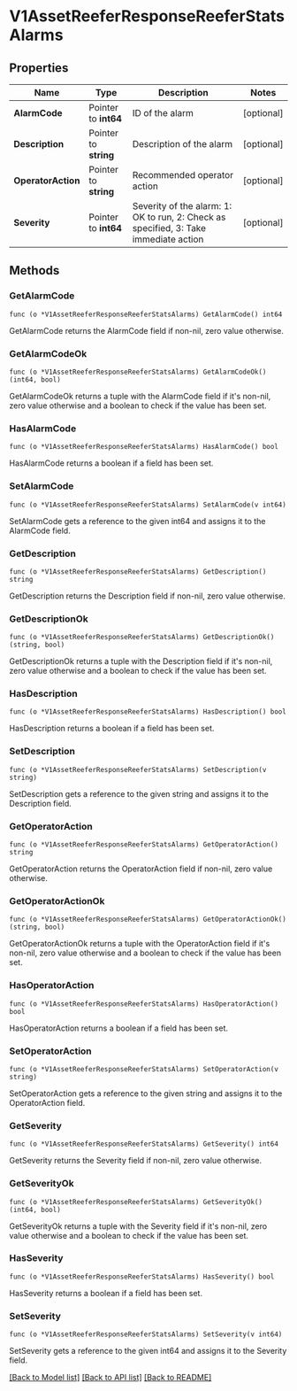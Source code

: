 # V1AssetReeferResponseReeferStatsAlarms

## Properties

Name | Type | Description | Notes
------------ | ------------- | ------------- | -------------
**AlarmCode** | Pointer to **int64** | ID of the alarm | [optional] 
**Description** | Pointer to **string** | Description of the alarm | [optional] 
**OperatorAction** | Pointer to **string** | Recommended operator action | [optional] 
**Severity** | Pointer to **int64** | Severity of the alarm: 1: OK to run, 2: Check as specified, 3: Take immediate action | [optional] 

## Methods

### GetAlarmCode

`func (o *V1AssetReeferResponseReeferStatsAlarms) GetAlarmCode() int64`

GetAlarmCode returns the AlarmCode field if non-nil, zero value otherwise.

### GetAlarmCodeOk

`func (o *V1AssetReeferResponseReeferStatsAlarms) GetAlarmCodeOk() (int64, bool)`

GetAlarmCodeOk returns a tuple with the AlarmCode field if it's non-nil, zero value otherwise
and a boolean to check if the value has been set.

### HasAlarmCode

`func (o *V1AssetReeferResponseReeferStatsAlarms) HasAlarmCode() bool`

HasAlarmCode returns a boolean if a field has been set.

### SetAlarmCode

`func (o *V1AssetReeferResponseReeferStatsAlarms) SetAlarmCode(v int64)`

SetAlarmCode gets a reference to the given int64 and assigns it to the AlarmCode field.

### GetDescription

`func (o *V1AssetReeferResponseReeferStatsAlarms) GetDescription() string`

GetDescription returns the Description field if non-nil, zero value otherwise.

### GetDescriptionOk

`func (o *V1AssetReeferResponseReeferStatsAlarms) GetDescriptionOk() (string, bool)`

GetDescriptionOk returns a tuple with the Description field if it's non-nil, zero value otherwise
and a boolean to check if the value has been set.

### HasDescription

`func (o *V1AssetReeferResponseReeferStatsAlarms) HasDescription() bool`

HasDescription returns a boolean if a field has been set.

### SetDescription

`func (o *V1AssetReeferResponseReeferStatsAlarms) SetDescription(v string)`

SetDescription gets a reference to the given string and assigns it to the Description field.

### GetOperatorAction

`func (o *V1AssetReeferResponseReeferStatsAlarms) GetOperatorAction() string`

GetOperatorAction returns the OperatorAction field if non-nil, zero value otherwise.

### GetOperatorActionOk

`func (o *V1AssetReeferResponseReeferStatsAlarms) GetOperatorActionOk() (string, bool)`

GetOperatorActionOk returns a tuple with the OperatorAction field if it's non-nil, zero value otherwise
and a boolean to check if the value has been set.

### HasOperatorAction

`func (o *V1AssetReeferResponseReeferStatsAlarms) HasOperatorAction() bool`

HasOperatorAction returns a boolean if a field has been set.

### SetOperatorAction

`func (o *V1AssetReeferResponseReeferStatsAlarms) SetOperatorAction(v string)`

SetOperatorAction gets a reference to the given string and assigns it to the OperatorAction field.

### GetSeverity

`func (o *V1AssetReeferResponseReeferStatsAlarms) GetSeverity() int64`

GetSeverity returns the Severity field if non-nil, zero value otherwise.

### GetSeverityOk

`func (o *V1AssetReeferResponseReeferStatsAlarms) GetSeverityOk() (int64, bool)`

GetSeverityOk returns a tuple with the Severity field if it's non-nil, zero value otherwise
and a boolean to check if the value has been set.

### HasSeverity

`func (o *V1AssetReeferResponseReeferStatsAlarms) HasSeverity() bool`

HasSeverity returns a boolean if a field has been set.

### SetSeverity

`func (o *V1AssetReeferResponseReeferStatsAlarms) SetSeverity(v int64)`

SetSeverity gets a reference to the given int64 and assigns it to the Severity field.


[[Back to Model list]](../README.md#documentation-for-models) [[Back to API list]](../README.md#documentation-for-api-endpoints) [[Back to README]](../README.md)


